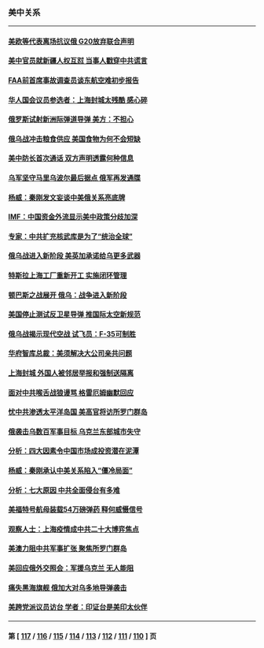 ### 美中关系
---
#### [美欧等代表离场抗议俄 G20放弃联合声明](../../pages/nf1412576/n13716869.md) 
#### [美中官员就新疆人权互怼 当事人戳穿中共谎言](../../pages/nf1412576/n13716623.md) 
#### [FAA前首席事故调查员谈东航空难初步报告](../../pages/nf1412576/n13716349.md) 
#### [华人国会议员参选者：上海封城太残酷 感心碎](../../pages/nf1412576/n13716272.md) 
#### [俄罗斯试射新洲际弹道导弹 美方：不担心](../../pages/nf1412576/n13716260.md) 
#### [俄乌战冲击粮食供应 美国食物为何不会短缺](../../pages/nf1412576/n13716268.md) 
#### [美中防长首次通话 双方声明透露何种信息](../../pages/nf1412576/n13716267.md) 
#### [乌军坚守马里乌波尔最后据点 俄军再发通牒](../../pages/nf1412576/n13716019.md) 
#### [杨威：秦刚发文妄谈中美俄关系亮底牌](../../pages/nf1412576/n13715667.md) 
#### [IMF：中国资金外流显示美中政策分歧加深](../../pages/nf1412576/n13715780.md) 
#### [专家：中共扩充核武库是为了“统治全球”](../../pages/nf1412576/n13715671.md) 
#### [俄乌战进入新阶段 美英加承诺给乌更多武器](../../pages/nf1412576/n13715517.md) 
#### [特斯拉上海工厂重新开工 实施闭环管理](../../pages/nf1412576/n13715484.md) 
#### [顿巴斯之战展开 俄乌：战争进入新阶段](../../pages/nf1412576/n13715451.md) 
#### [美国停止测试反卫星导弹 推国际太空新规范](../../pages/nf1412576/n13714941.md) 
#### [俄乌战揭示现代空战 试飞员：F-35可制胜](../../pages/nf1412576/n13714766.md) 
#### [华府智库总裁：美须解决大公司亲共问题](../../pages/nf1412576/n13714811.md) 
#### [上海封城 外国人被邻居举报和强制送隔离](../../pages/nf1412576/n13714751.md) 
#### [面对中共喉舌战狼谩骂 格雷厄姆幽默回应](../../pages/nf1412576/n13714715.md) 
#### [忧中共渗透太平洋岛国 美高官将访所罗门群岛](../../pages/nf1412576/n13714628.md) 
#### [俄袭击乌数百军事目标 乌克兰东部城市失守](../../pages/nf1412576/n13714475.md) 
#### [分析：四大因素令中国市场成投资潜在泥潭](../../pages/nf1412576/n13714048.md) 
#### [杨威：秦刚承认中美关系陷入“僵冷局面”](../../pages/nf1412576/n13714010.md) 
#### [分析：七大原因 中共全面侵台有多难](../../pages/nf1412576/n13713296.md) 
#### [美福特号航母装载54万磅弹药 释何威慑信号](../../pages/nf1412576/n13713327.md) 
#### [观察人士：上海疫情成中共二十大博弈焦点](../../pages/nf1412576/n13713349.md) 
#### [美澳力阻中共军事扩张 聚焦所罗门群岛](../../pages/nf1412576/n13713328.md) 
#### [美回应俄外交照会：军援乌克兰 无人能阻](../../pages/nf1412576/n13713168.md) 
#### [痛失黑海旗舰 俄加大对乌多地导弹袭击](../../pages/nf1412576/n13713233.md) 
#### [美跨党派议员访台 学者：印证台是美印太伙伴](../../pages/nf1412576/n13713044.md) 

---
#### 第 [ [117](./117.md) / [116](./116.md) / [115](./115.md) / [114](./114.md) / [113](./113.md) / [112](./112.md) / [111](./111.md) / [110](./110.md) ] 页

